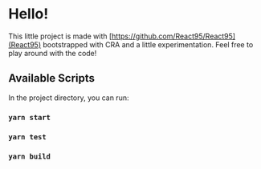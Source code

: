 # Hello!

This little project is made with [https://github.com/React95/React95](React95) bootstrapped with CRA and a little experimentation. Feel free to play around with the code!

## Available Scripts

In the project directory, you can run:

### `yarn start`

### `yarn test`

### `yarn build`
